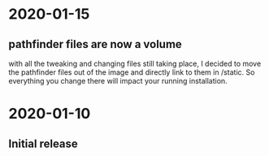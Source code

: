 # 2020-01-15
## pathfinder files are now a volume
with all the tweaking and changing files still taking place, I decided to move the pathfinder files 
out of the image and directly link to them in /static. So everything you change there will impact
your running installation.

# 2020-01-10
## Initial release
